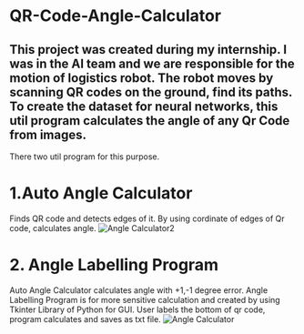 # QR-Code-Angle-Calculator
This project was created during my internship. I was in the AI team and we are responsible for the motion of logistics robot. The robot moves by scanning QR codes on the ground, find its paths. To create the dataset for neural networks, this util program calculates the angle of any Qr Code from images.
---
There two util program for this purpose.
# 1.Auto Angle Calculator
Finds QR code and detects edges of it. By using cordinate of edges of Qr code, calculates angle.
![Angle Calculator2](https://user-images.githubusercontent.com/54181614/63369035-d0a53500-c387-11e9-8f51-6635657f3f84.PNG)
# 2. Angle Labelling Program
Auto Angle Calculator calculates angle with +1,-1 degree error. Angle Labelling Program is for more sensitive calculation and created by using Tkinter Library of Python for GUI. User labels the bottom of qr code, program calculates and saves as txt file.
![Angle Calculator](https://user-images.githubusercontent.com/54181614/63369495-c899c500-c388-11e9-8489-0e7c2648aac4.PNG)
